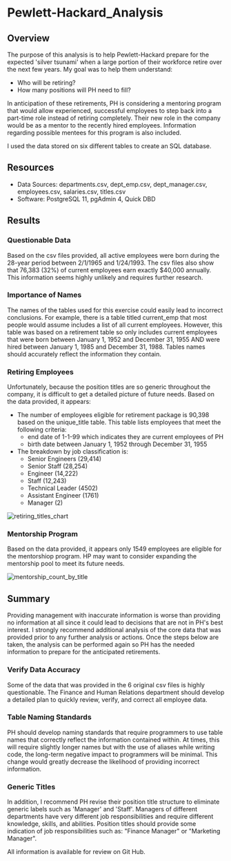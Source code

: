 # Pewlett-Hackard_Analysis

## Overview

The purpose of this analysis is to help Pewlett-Hackard prepare for the expected 'silver tsunami' when a large portion of their workforce retire over the next few years. My goal was to help them understand:
- Who will be retiring? 
- How many positions will PH need to fill?

In anticipation of these retirements, PH is considering a mentoring program that would allow experienced, successful employees to step back into a part-time role instead of retiring completely. Their new role in the company would be as a mentor to the recently hired employees. Information regarding possible mentees for this program is also included. 

I used the data stored on six different tables to create an SQL database. 

## Resources 
- Data Sources: departments.csv, dept_emp.csv, dept_manager.csv, employees.csv, salaries.csv, titles.csv
- Software: PostgreSQL 11, pgAdmin 4, Quick DBD

## Results

### Questionable Data
Based on the csv files  provided, all active employees were born during the 28-year period between 2/1/1965 and 1/24/1993. The csv files also show that 76,383 (32%) of current employees earn exactly $40,000 annually. This information seems highly unlikely and requires further research. 

### Importance of Names
The names of the tables used for this exercise could easily lead to incorrect conclusions. For example, there is a table titled current_emp that most people would assume includes a list of all current employees. However, this table was based on a retirement table so only includes current employees that were born between January 1, 1952 and December 31, 1955 AND were hired between January 1, 1985 and December 31, 1988. Tables names should accurately reflect the information they contain.   

### Retiring Employees
Unfortunately, because the position titles are so generic throughout the company, it is difficult to get a detailed picture of future needs. Based on the data provided, it appears: 
- The number of employees eligible for retirement package is 90,398 based on the unique_title table. This table lists employees that meet the following criteria: 
    - end date of 1-1-99 which indicates they are current employees of PH
    - birth date between January 1, 1952 through December 31, 1955
- The breakdown by job classification is: 
    - Senior Engineers (29,414)
    - Senior Staff (28,254)
    - Engineer (14,222)
    - Staff (12,243)
    - Technical  Leader (4502)
    - Assistant Engineer (1761)
    - Manager (2)

![retiring_titles_chart](https://user-images.githubusercontent.com/90162669/140618850-06ef055f-bea3-4955-861e-07cdee5cd79f.png)


### Mentorship Program
Based on the data provided, it appears only 1549 employees are eligible for the mentorshiop program. HP may want to consider expanding the mentorship pool to meet its future needs. 

![mentorship_count_by_title](https://user-images.githubusercontent.com/90162669/140618844-eb003fa8-56d5-4725-9e06-fbf5072aefd0.png)

## Summary
Providing management with inaccurate information is worse than providing no information at all since it could lead to decisions that are not in PH's best interest. I strongly recommend additional analysis of the core data that was provided prior to any further analysis or actions. Once the steps below are taken, the analysis can be performed again so PH has the needed information to prepare for the anticipated retirements.  

### Verify Data Accuracy
Some of the data that was provided in the 6 original csv files is highly questionable.  The Finance and Human Relations department should develop a detailed plan to quickly review, verify, and correct all employee data. 

### Table Naming Standards
PH should develop naming standards that require programmers to use table names that correctly reflect the information contained within. At times, this will require slightly longer names but with the use of aliases while writing code, the long-term negative impact to programmers will be minimal. This change would greatly decrease the likelihood of providing incorrect information. 

### Generic Titles
In addition, I recommend PH revise their position title structure to eliminate generic labels such as 'Manager' and 'Staff'. Managers of different departments have very different job responsibilities and require different knowledge, skills, and abilities. Position titles should provide some indication of job responsibilities such as: "Finance Manager" or "Marketing Manager". 

All information is available for review on Git Hub. 
